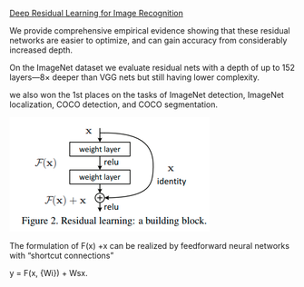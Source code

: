 [Deep Residual Learning for Image Recognition](https://arxiv.org/pdf/1512.03385.pdf)

We provide comprehensive empirical evidence showing that these residual networks are easier to optimize, and can gain accuracy from considerably increased depth.

 On the ImageNet dataset we evaluate residual nets with a depth of up to 152 layers—8× deeper than VGG nets but still having lower complexity.

we also won the 1st places on the tasks of ImageNet detection, ImageNet localization, COCO detection, and COCO segmentation.

![](../../../figures/residualblock.png)

The formulation of F(x) +x can be realized by feedforward neural networks with “shortcut connections”


y = F(x, {Wi}) + Wsx. 

